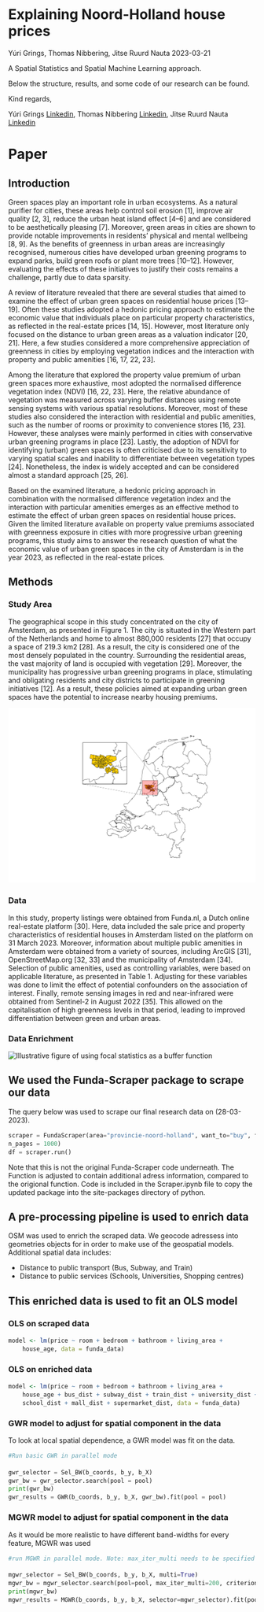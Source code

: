 Explaining Noord-Holland house prices
================
Yúri Grings, Thomas Nibbering, Jitse Ruurd Nauta
2023-03-21

A Spatial Statistics and Spatial Machine Learning approach.

Below the structure, results, and some code of our research can be
found.

Kind regards,

Yúri Grings [Linkedin](https://www.linkedin.com/in/yurigrings/), Thomas
Nibbering [Linkedin](https://www.linkedin.com/in/thomas-nibbering/),
Jitse Ruurd Nauta
[Linkedin](https://www.linkedin.com/in/jitseruurdnauta/)

# Paper

## Introduction

Green spaces play an important role in urban ecosystems. As a natural
purifier for cities, these areas help control soil erosion \[1\],
improve air quality \[2, 3\], reduce the urban heat island effect
\[4–6\] and are considered to be aesthetically pleasing \[7\]. Moreover,
green areas in cities are shown to provide notable improvements in
residents’ physical and mental wellbeing \[8, 9\]. As the benefits of
greenness in urban areas are increasingly recognised, numerous cities
have developed urban greening programs to expand parks, build green
roofs or plant more trees \[10–12\]. However, evaluating the effects of
these initiatives to justify their costs remains a challenge, partly due
to data sparsity.

A review of literature revealed that there are several studies that
aimed to examine the effect of urban green spaces on residential house
prices \[13–19\]. Often these studies adopted a hedonic pricing approach
to estimate the economic value that individuals place on particular
property characteristics, as reflected in the real-estate prices \[14,
15\]. However, most literature only focused on the distance to urban
green areas as a valuation indicator \[20, 21\]. Here, a few studies
considered a more comprehensive appreciation of greenness in cities by
employing vegetation indices and the interaction with property and
public amenities \[16, 17, 22, 23\].

Among the literature that explored the property value premium of urban
green spaces more exhaustive, most adopted the normalised difference
vegetation index (NDVI) \[16, 22, 23\]. Here, the relative abundance of
vegetation was measured across varying buffer distances using remote
sensing systems with various spatial resolutions. Moreover, most of
these studies also considered the interaction with residential and
public amenities, such as the number of rooms or proximity to
convenience stores \[16, 23\]. However, these analyses were mainly
performed in cities with conservative urban greening programs in place
\[23\]. Lastly, the adoption of NDVI for identifying (urban) green
spaces is often criticised due to its sensitivity to varying spatial
scales and inability to differentiate between vegetation types \[24\].
Nonetheless, the index is widely accepted and can be considered almost a
standard approach \[25, 26\].

Based on the examined literature, a hedonic pricing approach in
combination with the normalised difference vegetation index and the
interaction with particular amenities emerges as an effective method to
estimate the effect of urban green spaces on residential house prices.
Given the limited literature available on property value premiums
associated with greenness exposure in cities with more progressive urban
greening programs, this study aims to answer the research question of
what the economic value of urban green spaces in the city of Amsterdam
is in the year 2023, as reflected in the real-estate prices.

## Methods

### Study Area

The geographical scope in this study concentrated on the city of
Amsterdam, as presented in Figure 1. The city is situated in the Western
part of the Netherlands and home to almost 880,000 residents \[27\] that
occupy a space of 219.3 km2 \[28\]. As a result, the city is considered
one of the most densely populated in the country. Surrounding the
residential areas, the vast majority of land is occupied with vegetation
\[29\]. Moreover, the municipality has progressive urban greening
programs in place, stimulating and obligating residents and city
districts to participate in greening initiatives \[12\]. As a result,
these policies aimed at expanding urban green spaces have the potential
to increase nearby housing premiums.

![Overview of study area](Paper/figures/study_area.png)

### Data

In this study, property listings were obtained from Funda.nl, a Dutch
online real-estate platform \[30\]. Here, data included the sale price
and property characteristics of residential houses in Amsterdam listed
on the platform on 31 March 2023. Moreover, information about multiple
public amenities in Amsterdam were obtained from a variety of sources,
including ArcGIS \[31\], OpenStreetMap.org \[32, 33\] and the
municipality of Amsterdam \[34\]. Selection of public amenities, used as
controlling variables, were based on applicable literature, as presented
in Table 1. Adjusting for these variables was done to limit the effect
of potential confounders on the association of interest. Finally, remote
sensing images in red and near-infrared were obtained from Sentinel-2 in
August 2022 \[35\]. This allowed on the capitalisation of high greenness
levels in that period, leading to improved differentiation between green
and urban areas.

### Data Enrichment

![Illustrative figure of using focal statistics as a buffer
function](Paper/figures/raster5.png)

## We used the Funda-Scraper package to scrape our data

The query below was used to scrape our final research data on
(28-03-2023).

``` python
scraper = FundaScraper(area="provincie-noord-holland", want_to="buy", find_past=False,\
n_pages = 1000)
df = scraper.run()
```

Note that this is not the original Funda-Scraper code underneath. The
Function is adjusted to contain additional adress information, compared
to the origional function. Code is included in the Scraper.ipynb file to
copy the updated package into the site-packages directory of python.

## A pre-processing pipeline is used to enrich data

OSM was used to enrich the scraped data. We geocode adressess into
geometries objects for in order to make use of the geospatial models.
Additional spatial data includes:

- Distance to public transport (Bus, Subway, and Train)
- Distance to public services (Schools, Universities, Shopping centres)

## This enriched data is used to fit an OLS model

### OLS on scraped data

``` r
model <- lm(price ~ room + bedroom + bathroom + living_area +
    house_age, data = funda_data)
```

### OLS on enriched data

``` r
model <- lm(price ~ room + bedroom + bathroom + living_area +
    house_age + bus_dist + subway_dist + train_dist + university_dist +
    school_dist + mall_dist + supermarket_dist, data = funda_data)
```

### GWR model to adjust for spatial component in the data

To look at local spatial dependence, a GWR model was fit on the data.

``` python
#Run basic GWR in parallel mode

gwr_selector = Sel_BW(b_coords, b_y, b_X)
gwr_bw = gwr_selector.search(pool = pool)
print(gwr_bw)
gwr_results = GWR(b_coords, b_y, b_X, gwr_bw).fit(pool = pool)
```

### MGWR model to adjust for spatial component in the data

As it would be more realistic to have different band-widths for every
feature, MGWR was used

``` python
#run MGWR in parallel mode. Note: max_iter_multi needs to be specified

mgwr_selector = Sel_BW(b_coords, b_y, b_X, multi=True)
mgwr_bw = mgwr_selector.search(pool=pool, max_iter_multi=200, criterion = "AICc") 
print(mgwr_bw)
mgwr_results = MGWR(b_coords, b_y, b_X, selector=mgwr_selector).fit(pool=pool)
```
